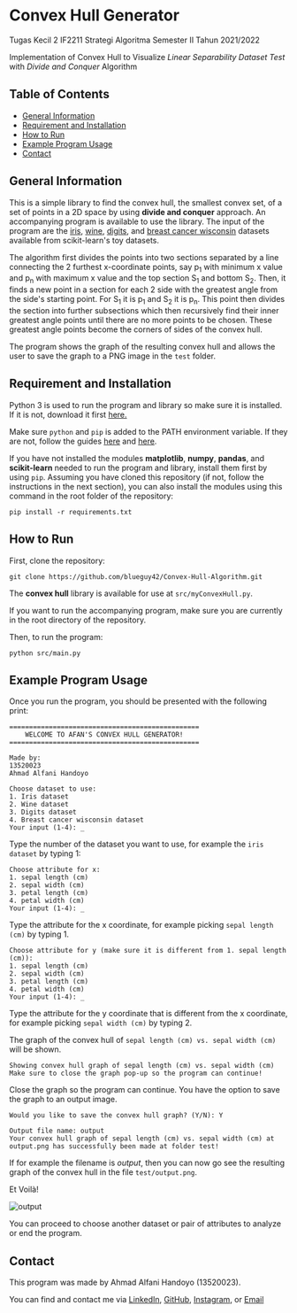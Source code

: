 # Convex Hull Generator

Tugas Kecil 2 IF2211 Strategi Algoritma Semester II Tahun 2021/2022

Implementation of Convex Hull to Visualize <i>Linear Separability Dataset Test</i>
with <i>Divide and Conquer</i> Algorithm

## Table of Contents
* [General Information](#general-information)
* [Requirement and Installation](#requirement-and-installation)
* [How to Run](#how-to-run)
* [Example Program Usage](#example-program-usage)
* [Contact](#contact)

## General Information
This is a simple library to find the convex hull, the smallest convex set, of a set of points in a 2D space by using <b>divide and conquer</b> approach. An accompanying program is available to use the library. The input of the program are the <a href="https://scikit-learn.org/stable/modules/generated/sklearn.datasets.load_iris.html#sklearn.datasets.load_iris">iris</a>, <a href="https://scikit-learn.org/stable/modules/generated/sklearn.datasets.load_wine.html#sklearn.datasets.load_wine">wine</a>, <a href="https://scikit-learn.org/stable/modules/generated/sklearn.datasets.load_digits.html#sklearn.datasets.load_digits">digits</a>, and <a href="https://scikit-learn.org/stable/modules/generated/sklearn.datasets.load_wine.html#sklearn.datasets.load_wine">breast cancer wisconsin</a> datasets available from scikit-learn's toy datasets. 

The algorithm first divides the points into two sections separated by a line connecting the 2 furthest x-coordinate points, say p<sub>1</sub> with minimum x value and p<sub>n</sub> with maximum x value and the top section S<sub>1</sub> and bottom S<sub>2</sub>. Then, it finds a new point in a section for each 2 side with the greatest angle from the side's starting point. For S<sub>1</sub> it is p<sub>1</sub> and S<sub>2</sub> it is p<sub>n</sub>. This point then divides the section into further subsections which then recursively find their inner greatest angle points until there are no more points to be chosen. These greatest angle points become the corners of sides of the convex hull.

The program shows the graph of the resulting convex hull and allows the user to save the graph to a PNG image in the `test` folder.

## Requirement and Installation
Python 3 is used to run the program and library so make sure it is installed. If it is not, download it first <a href="http://www.python.org/downloads/">here.</a>

Make sure ```python``` and ```pip``` is added to the PATH environment variable. If they are not, follow the guides <a href="http://stackoverflow.com/questions/3701646/how-to-add-to-the-pythonpath-in-windows-so-it-finds-my-modules-packages">here</a> and <a href="http://stackoverflow.com/questions/23708898/pip-is-not-recognized-as-an-internal-or-external-command">here</a>.

If you have not installed the modules <b>matplotlib</b>, <b>numpy</b>, <b>pandas</b>, and <b>scikit-learn</b> needed to run the program and library, install them first by using ```pip```.
 Assuming you have cloned this repository (if not, follow the instructions in the next section), you can also install the modules using this command in the root folder of the repository:
```
pip install -r requirements.txt
```

## How to Run
First, clone the repository:
```
git clone https://github.com/blueguy42/Convex-Hull-Algorithm.git
```
The <b>convex hull</b> library is available for use at `src/myConvexHull.py`. 

If you want to run the accompanying program, make sure you are currently in the root directory of the repository.

Then, to run the program:
```
python src/main.py
```

## Example Program Usage
Once you run the program, you should be presented with the following print:
```
================================================
    WELCOME TO AFAN'S CONVEX HULL GENERATOR!
================================================

Made by:
13520023
Ahmad Alfani Handoyo

Choose dataset to use:
1. Iris dataset
2. Wine dataset
3. Digits dataset
4. Breast cancer wisconsin dataset
Your input (1-4): _
```
Type the number of the dataset you want to use, for example the `iris dataset` by typing 1:
```
Choose attribute for x:
1. sepal length (cm)
2. sepal width (cm)
3. petal length (cm)
4. petal width (cm)
Your input (1-4): _
```
Type the attribute for the x coordinate, for example picking `sepal length (cm)` by typing 1. 
```
Choose attribute for y (make sure it is different from 1. sepal length (cm)):
1. sepal length (cm)
2. sepal width (cm)
3. petal length (cm)
4. petal width (cm)
Your input (1-4): _
```
Type the attribute for the y coordinate that is different from the x coordinate, for example picking `sepal width (cm)` by typing 2. 

The graph of the convex hull of `sepal length (cm) vs. sepal width (cm)` will be shown. 
```
Showing convex hull graph of sepal length (cm) vs. sepal width (cm)
Make sure to close the graph pop-up so the program can continue!
```
Close the graph so the program can continue. You have the option to save the graph to an output image.
```
Would you like to save the convex hull graph? (Y/N): Y

Output file name: output
Your convex hull graph of sepal length (cm) vs. sepal width (cm) at output.png has successfully been made at folder test!
```
If for example the filename is <i>output</i>, then you can now go see the resulting graph of the convex hull in the file `test/output.png`.

Et Voilà!

![output](https://user-images.githubusercontent.com/70305222/155628870-f4d8e66e-efd0-4f5d-8c9b-f07f66fe5192.png)

You can proceed to choose another dataset or pair of attributes to analyze or end the program.

## Contact
This program was made by Ahmad Alfani Handoyo (13520023).

You can find and contact me via <a href="http://www.linkedin.com/in/ahmad-alfani-handoyo/">LinkedIn</a>, <a href="http://github.com/blueguy42">GitHub</a>, <a href="http://www.instagram.com/afanhandoyo/">Instagram</a>, or <a href="mailto:ahmadalfanihandoyo1@gmail.com">Email</a>
